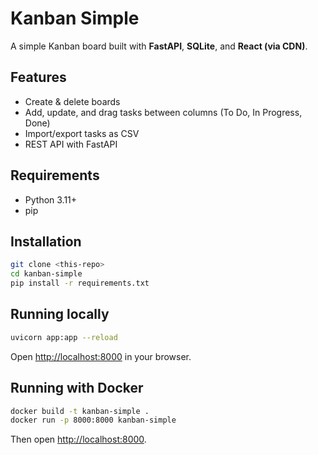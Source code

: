 # Kanban Simple

A simple Kanban board built with **FastAPI**, **SQLite**, and **React (via CDN)**.

## Features
- Create & delete boards
- Add, update, and drag tasks between columns (To Do, In Progress, Done)
- Import/export tasks as CSV
- REST API with FastAPI

## Requirements
- Python 3.11+
- pip

## Installation
```bash
git clone <this-repo>
cd kanban-simple
pip install -r requirements.txt
```

## Running locally
```bash
uvicorn app:app --reload
```
Open [http://localhost:8000](http://localhost:8000) in your browser.

## Running with Docker
```bash
docker build -t kanban-simple .
docker run -p 8000:8000 kanban-simple
```

Then open [http://localhost:8000](http://localhost:8000).

